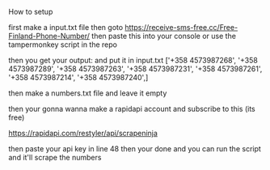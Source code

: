 How to setup

first make a input.txt file then goto https://receive-sms-free.cc/Free-Finland-Phone-Number/ then paste this into your console or use the tampermonkey script in the repo

then you get your output: and put it in input.txt
['+358 4573987268', '+358 4573987289', '+358 4573987263', '+358 4573987231', '+358 4573987261', '+358 4573987214', '+358 4573987240',]


 then make a numbers.txt file and leave it empty

then your gonna wanna make a rapidapi account and subscribe to this (its free)

https://rapidapi.com/restyler/api/scrapeninja

then paste your api key in line 48 then your done and you can run the script and it'll scrape the numbers
